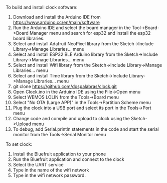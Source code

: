 To build and install clock software:

1) Download and install the Arduino IDE from https://www.arduino.cc/en/main/software
2) Run the Arduino IDE and select the board manager in the Tool->Board->Board Manager menu
   and search for esp32 and install the esp32 board libraries.
3) Select and install Adafruit NeoPixel library from the Sketch->Include Library->Manage Libraries... menu
4) Select and install ESP32 BLE Arduino library from the Sketch->Include Library->Manage Libraries... menu
5) Select and install Wifi library from the Sketch->Include Library->Manage Libraries... menu
6) Select and install Time library from the Sketch->Include Library->Manage Libraries... menu
7) git clone https://github.com/dospalabras/clock.git
8) Open Clock.ino in the Arduino IDE using the File->Open menu
9) Select WEMOS LOLIN from the Tools->Board menu
10) Select "No OTA (Large APP)" in the Tools->Partition Scheme menu
11) Plug the clock into a USB port and select its port in the Tools->Port menu
12) Change code and compile and upload to clock using the Sketch->Upload menu
13) To debug, add Serial.println statements in the code and start the serial monitor from the Tools->Serial Monitor menu

To set clock:

1) Install the Bluefruit application to your phone
2) Run the Bluefruit application and connect to the clock
3) Select the UART service
4) Type in the name of the wifi network
5) Type in the wifi network password.
